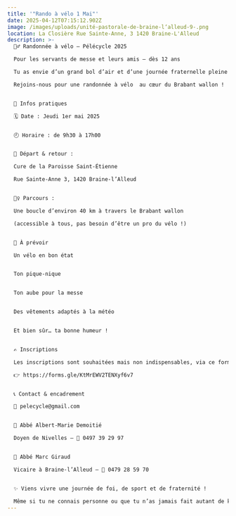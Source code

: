 ```yaml
---
title: '"Rando à vélo 1 Mai"'
date: 2025-04-12T07:15:12.902Z
image: /images/uploads/unité-pastorale-de-braine-l‘alleud-9-.png
location: La Closière Rue Sainte-Anne, 3 1420 Braine-L'Alleud
description: >-
  🚴‍♂️ Randonnée à vélo – Pélécycle 2025

  Pour les servants de messe et leurs amis – dès 12 ans

  Tu as envie d’un grand bol d’air et d’une journée fraternelle pleine de bonne humeur ?

  Rejoins-nous pour une randonnée à vélo  au cœur du Brabant wallon !


  📅 Infos pratiques

  🗓 Date : Jeudi 1er mai 2025


  🕘 Horaire : de 9h30 à 17h00


  📍 Départ & retour :

  Cure de la Paroisse Saint-Étienne

  Rue Sainte-Anne 3, 1420 Braine-l’Alleud


  🚴‍♀️ Parcours :

  Une boucle d’environ 40 km à travers le Brabant wallon

  (accessible à tous, pas besoin d’être un pro du vélo !)


  🧳 À prévoir

  Un vélo en bon état


  Ton pique-nique


  Ton aube pour la messe


  Des vêtements adaptés à la météo


  Et bien sûr… ta bonne humeur !


  ✍️ Inscriptions

  Les inscriptions sont souhaitées mais non indispensables, via ce formulaire :

  👉 https://forms.gle/KtMrEWV2TENXyf6v7


  📞 Contact & encadrement

  📧 pelecycle@gmail.com


  👤 Abbé Albert-Marie Demoitié

  Doyen de Nivelles – 📱 0497 39 29 97


  👤 Abbé Marc Giraud

  Vicaire à Braine-l’Alleud – 📱 0479 28 59 70


  ✨ Viens vivre une journée de foi, de sport et de fraternité !

  Même si tu ne connais personne ou que tu n’as jamais fait autant de kilomètres à vélo : lance-toi, tu ne le regretteras pas !
---
```

